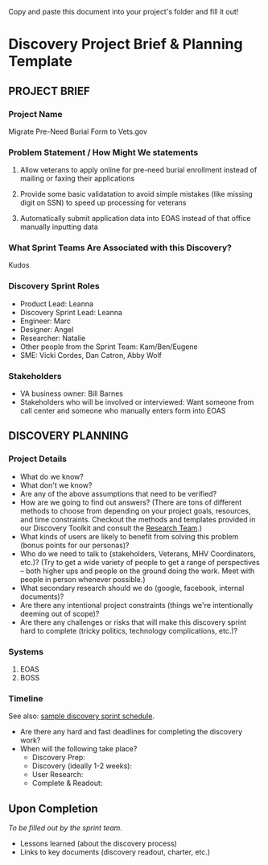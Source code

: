 Copy and paste this document into your project's folder and fill it out!

# Discovery Project Brief & Planning Template


## PROJECT BRIEF

### Project Name
Migrate Pre-Need Burial Form to Vets.gov

### Problem Statement / How Might We statements
1. Allow veterans to apply online for pre-need burial enrollment instead of mailing or faxing their applications

2. Provide some basic validatation to avoid simple mistakes (like missing digit on SSN) to speed up processing for veterans

3. Automatically submit application data into EOAS instead of that office manually inputting data


### What Sprint Teams Are Associated with this Discovery? 

Kudos

### Discovery Sprint Roles

* Product Lead: Leanna
* Discovery Sprint Lead: Leanna
* Engineer: Marc
* Designer: Angel
* Researcher: Natalie
* Other people from the Sprint Team: Kam/Ben/Eugene
* SME: Vicki Cordes, Dan Catron, Abby Wolf

### Stakeholders
* VA business owner: Bill Barnes
* Stakeholders who will be involved or interviewed: 
Want someone from call center and someone who manually enters form into EOAS


## DISCOVERY PLANNING

### Project Details

* What do we know?
* What don't we know?
* Are any of the above assumptions that need to be verified?
* How are we going to find out answers? (There are tons of different methods to choose from depending on your project goals, resources, and time constraints. Checkout the methods and templates provided in our Discovery Toolkit and consult the [Research Team](https://github.com/department-of-veterans-affairs/vets.gov-research/blob/master/README.md).)
* What kinds of users are likely to benefit from solving this problem (bonus points for our personas)?
* Who do we need to talk to (stakeholders, Veterans, MHV Coordinators, etc.)? (Try to get a wide variety of people to get a range of perspectives – both higher ups and people on the ground doing the work. Meet with people in person whenever possible.)
* What secondary research should we do (google, facebook, internal documents)?
* Are there any intentional project constraints (things we're intentionally deeming out of scope)?
* Are there any challenges or risks that will make this discovery sprint hard to complete (tricky politics, technology complications, etc.)?


### Systems

1. EOAS
2. BOSS


### Timeline
See also: [sample discovery sprint schedule](https://github.com/department-of-veterans-affairs/vets.gov-team/blob/ead0fe129bfee6b8e7eaae59d7f4f681a37dec15/Practice%20Areas/Research/Discovery/SampleDiscoverySprintSchedule.md).

* Are there any hard and fast deadlines for completing the discovery work?
* When will the following take place?
  * Discovery Prep:
  * Discovery (ideally 1-2 weeks):
  * User Research:
  * Complete & Readout:

## Upon Completion
_To be filled out by the sprint team._

* Lessons learned (about the discovery process)
* Links to key documents (discovery readout, charter, etc.)
